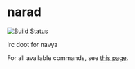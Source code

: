 narad
=====

[![Build Status](https://travis-ci.org/navya/narad.png?branch=master)](https://travis-ci.org/navya/narad)

Irc doot for navya

For all available commands, see [this page](http://narad.hackconf.in/help/).
